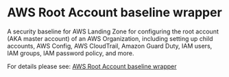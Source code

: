 # AWS Root Account baseline wrapper

A security baseline for AWS Landing Zone for configuring the root account (AKA master account) of an AWS Organization, including setting up child accounts, AWS Config, AWS CloudTrail, Amazon Guard Duty, IAM users, IAM groups, IAM password policy, and more.

For details please see: [AWS Root Account baseline wrapper](https://github.com/gruntwork-io/terraform-aws-service-catalog/tree/master/modules/landingzone/account-baseline-root/README.adoc)


<!-- ##DOCS-SOURCER-START
{"sourcePlugin":"Service Catalog Reference","hash":"93a760d2b5759a569715cfbf63e3dcd1"}
##DOCS-SOURCER-END -->
